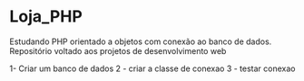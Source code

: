 # Loja_PHP
Estudando PHP orientado a objetos com conexão ao banco de dados.   Repositório voltado aos projetos de desenvolvimento web

1- Criar um banco de dados
2 - criar a classe de conexao
3 - testar conexao